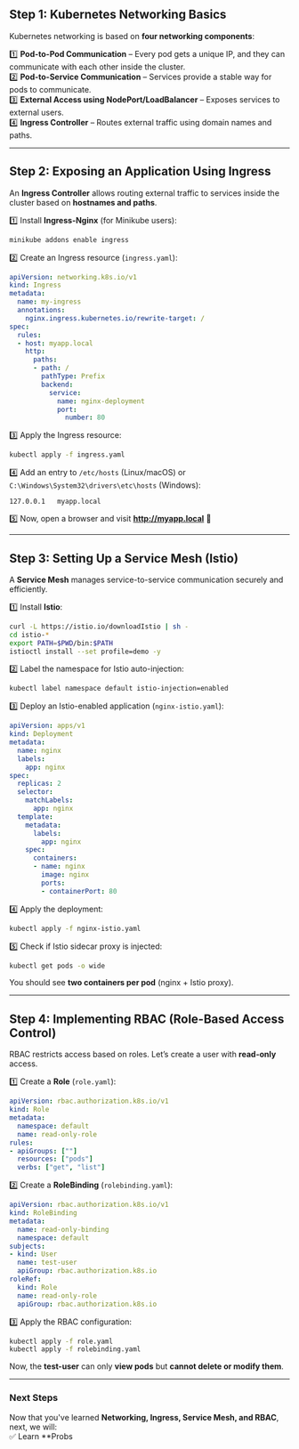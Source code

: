 
## **Step 1: Kubernetes Networking Basics**
Kubernetes networking is based on **four networking components**:  

1️⃣ **Pod-to-Pod Communication** – Every pod gets a unique IP, and they can communicate with each other inside the cluster.  
2️⃣ **Pod-to-Service Communication** – Services provide a stable way for pods to communicate.  
3️⃣ **External Access using NodePort/LoadBalancer** – Exposes services to external users.  
4️⃣ **Ingress Controller** – Routes external traffic using domain names and paths.  

---

## **Step 2: Exposing an Application Using Ingress**
An **Ingress Controller** allows routing external traffic to services inside the cluster based on **hostnames and paths**.

1️⃣ Install **Ingress-Nginx** (for Minikube users):  
```sh
minikube addons enable ingress
```

2️⃣ Create an Ingress resource (`ingress.yaml`):  
```yaml
apiVersion: networking.k8s.io/v1
kind: Ingress
metadata:
  name: my-ingress
  annotations:
    nginx.ingress.kubernetes.io/rewrite-target: /
spec:
  rules:
  - host: myapp.local
    http:
      paths:
      - path: /
        pathType: Prefix
        backend:
          service:
            name: nginx-deployment
            port:
              number: 80
```

3️⃣ Apply the Ingress resource:  
```sh
kubectl apply -f ingress.yaml
```

4️⃣ Add an entry to `/etc/hosts` (Linux/macOS) or `C:\Windows\System32\drivers\etc\hosts` (Windows):  
```
127.0.0.1   myapp.local
```

5️⃣ Now, open a browser and visit **http://myapp.local** 🎉

---

## **Step 3: Setting Up a Service Mesh (Istio)**
A **Service Mesh** manages service-to-service communication securely and efficiently.

1️⃣ Install **Istio**:  
```sh
curl -L https://istio.io/downloadIstio | sh -
cd istio-*
export PATH=$PWD/bin:$PATH
istioctl install --set profile=demo -y
```

2️⃣ Label the namespace for Istio auto-injection:  
```sh
kubectl label namespace default istio-injection=enabled
```

3️⃣ Deploy an Istio-enabled application (`nginx-istio.yaml`):  
```yaml
apiVersion: apps/v1
kind: Deployment
metadata:
  name: nginx
  labels:
    app: nginx
spec:
  replicas: 2
  selector:
    matchLabels:
      app: nginx
  template:
    metadata:
      labels:
        app: nginx
    spec:
      containers:
      - name: nginx
        image: nginx
        ports:
        - containerPort: 80
```

4️⃣ Apply the deployment:  
```sh
kubectl apply -f nginx-istio.yaml
```

5️⃣ Check if Istio sidecar proxy is injected:  
```sh
kubectl get pods -o wide
```
You should see **two containers per pod** (nginx + Istio proxy).

---

## **Step 4: Implementing RBAC (Role-Based Access Control)**
RBAC restricts access based on roles. Let’s create a user with **read-only** access.

1️⃣ Create a **Role** (`role.yaml`):  
```yaml
apiVersion: rbac.authorization.k8s.io/v1
kind: Role
metadata:
  namespace: default
  name: read-only-role
rules:
- apiGroups: [""]
  resources: ["pods"]
  verbs: ["get", "list"]
```

2️⃣ Create a **RoleBinding** (`rolebinding.yaml`):  
```yaml
apiVersion: rbac.authorization.k8s.io/v1
kind: RoleBinding
metadata:
  name: read-only-binding
  namespace: default
subjects:
- kind: User
  name: test-user
  apiGroup: rbac.authorization.k8s.io
roleRef:
  kind: Role
  name: read-only-role
  apiGroup: rbac.authorization.k8s.io
```

3️⃣ Apply the RBAC configuration:  
```sh
kubectl apply -f role.yaml
kubectl apply -f rolebinding.yaml
```

Now, the **test-user** can only **view pods** but **cannot delete or modify them**.

---

### **Next Steps**
Now that you've learned **Networking, Ingress, Service Mesh, and RBAC**, next, we will:  
✅ Learn **Probs

